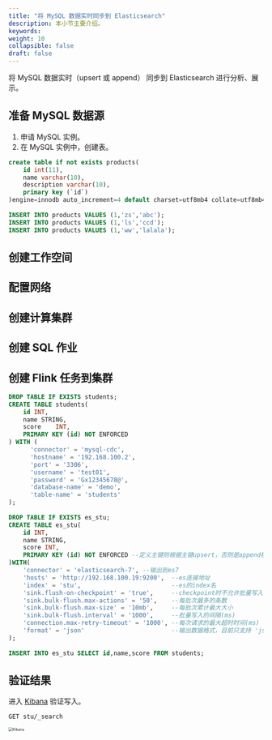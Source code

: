 ```yaml
---
title: "将 MySQL 数据实时同步到 Elasticsearch"
description: 本小节主要介绍。 
keywords: 
weight: 10
collapsible: false
draft: false
---
```


将 MySQL 数据实时（upsert 或 append） 同步到 Elasticsearch 进行分析、展示。

## 准备 MySQL 数据源

1. 申请 MySQL 实例。
2. 在 MySQL 实例中，创建表。

```sql
create table if not exists products(
    id int(11),
    name varchar(10),
    description varchar(10),
    primary key (`id`)
)engine=innodb auto_increment=4 default charset=utf8mb4 collate=utf8mb4_bin row_format=compact comment='商品表';
 
INSERT INTO products VALUES (1,'zs','abc');
INSERT INTO products VALUES (1,'ls','ccd');
INSERT INTO products VALUES (1,'ww','lalala');
```



## 创建工作空间

## 配置网络

## 创建计算集群

## 创建 SQL 作业



## 创建 Flink 任务到集群

```sql
DROP TABLE IF EXISTS students;
CREATE TABLE students(
    id INT,
    name STRING,
    score    INT,
    PRIMARY KEY (id) NOT ENFORCED
) WITH (
      'connector' = 'mysql-cdc',
      'hostname' = '192.168.100.2',
      'port' = '3306',
      'username' = 'test01',
      'password' = 'Gx12345678@',
      'database-name' = 'demo',
      'table-name' = 'students'
);
 
DROP TABLE IF EXISTS es_stu;
CREATE TABLE es_stu(
    id INT,
    name STRING,
    score INT,
    PRIMARY KEY (id) NOT ENFORCED --定义主键则根据主键upsert，否则是append模式
)WITH(
    'connector' = 'elasticsearch-7', --输出到es7
    'hosts' = 'http://192.168.100.19:9200',  --es连接地址
    'index' = 'stu',                         --es的index名
    'sink.flush-on-checkpoint' = 'true',     --checkpoint时不允许批量写入
    'sink.bulk-flush.max-actions' = '50',    --每批次最多的条数
    'sink.bulk-flush.max-size' = '10mb',     --每批次累计最大大小
    'sink.bulk-flush.interval' = '1000',     --批量写入的间隔(ms)
    'connection.max-retry-timeout' = '1000', --每次请求的最大超时时间(ms)
    'format' = 'json'                        --输出数据格式，目前只支持 'json'
);
 
INSERT INTO es_stu SELECT id,name,score FROM students;
```

## 验证结果

进入 [Kibana](https://www.elastic.co/cn/kibana/) 验证写入。

```
GET stu/_search
```

<img src="/bigdata/dataplat/_images/bestpractice_kibana.png" alt="Kibana" style="zoom:50%;" />

